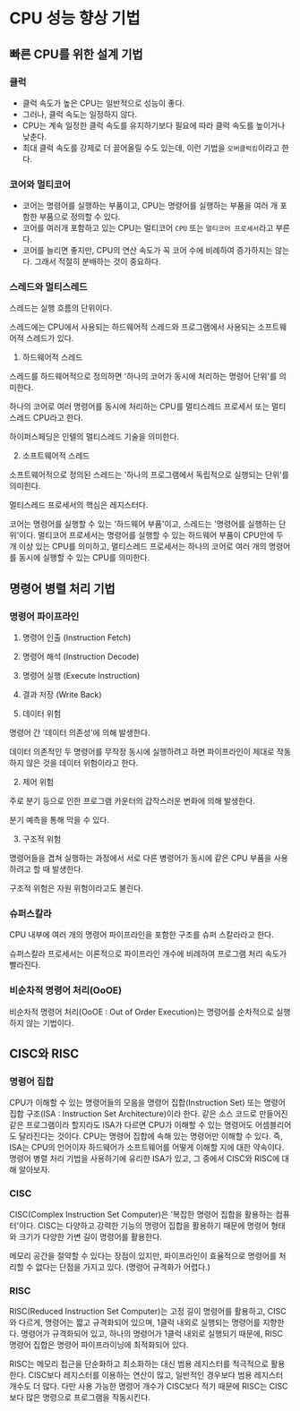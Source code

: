 # CPU 성능 향상 기법

## 빠른 CPU를 위한 설계 기법

### 클럭

- 클럭 속도가 높은 CPU는 일반적으로 성능이 좋다.
- 그러나, 클럭 속도는 일정하지 않다.
- CPU는 계속 일정한 클럭 속도를 유지하기보다 필요에 따라 클럭 속도를 높이거나 낮춘다.
- 최대 클럭 속도를 강제로 더 끌어올릴 수도 있는데, 이런 기법을 `오버클럭킹`이라고 한다.

### 코어와 멀티코어

- 코어는 명령어를 실행하는 부품이고, CPU는 명령어를 실행하는 부품을 여러 개 포함한 부품으로 정의할 수 있다.
- 코어를 여러개 포함하고 있는 CPU는 멀티코어 `CPU` 또는 `멀티코어 프로세서`라고 부른다.
- 코어를 늘리면 좋지만, CPU의 연산 속도가 꼭 코어 수에 비례하여 증가하지는 않는다. 그래서 적절히 분배하는 것이 중요하다.

### 스레드와 멀티스레드

스레드는 실행 흐름의 단위이다.

스레드에는 CPU에서 사용되는 하드웨어적 스레드와 프로그램에서 사용되는 소프트웨어적 스레드가 있다.

1. 하드웨어적 스레드

스레드를 하드웨어적으로 정의하면 '하나의 코어가 동시에 처리하는 명령어 단위'를 의미한다.

하나의 코어로 여러 명령어를 동시에 처리하는 CPU를 멀티스레드 프로세서 또는 멀티스레드 CPU라고 한다.

하이퍼스페딩은 인텔의 멀티스레드 기술을 의미한다.

2. 소프트웨어적 스레드

소프트웨어적으로 정의된 스레드는 '하나의 프로그램에서 독립적으로 실행되는 단위'를 의미힌다.

멀티스레드 프로세서의 핵심은 레지스터다.

코어는 명령어를 실행할 수 있는 '하드웨어 부품'이고, 스레드는 '명령어를 실행하는 단위'이다.
멀티코어 프로세서는 명령어를 실행할 수 있는 하드웨어 부품이 CPU안에 두 개 이상 있는 CPU를 의미하고, 멀티스레드 프로세서는 하나의 코어로 여러 개의 명령어를 동시에 실행할 수 있는 CPU를 의미한다.

## 명령어 병렬 처리 기법

### 명령어 파이프라인

1. 명령어 인출 (Instruction Fetch)
2. 명령어 해석 (Instruction Decode)
3. 명령어 실행 (Execute Instruction)
4. 결과 저장 (Write Back)

5. 데이터 위험

명령어 간 '데이터 의존성'에 의해 발생한다.

데이터 의존적인 두 명령어를 무작정 동시에 실행하려고 하면 파이프라인이 제대로 작동하지 않은 것을 데이터 위험이라고 한다.

2. 제어 위험

주로 분기 등으로 인한 프로그램 카운터의 갑작스러운 변화에 의해 발생한다.

분기 예측을 통해 막을 수 있다.

3. 구조적 위험

명령어들을 겹쳐 실행하는 과정에서 서로 다른 병령어가 동시에 같은 CPU 부품을 사용하려고 할 때 발생한다.

구조적 위험은 자원 위험이라고도 불린다.

### 슈퍼스칼라

CPU 내부에 여러 개의 명령어 파이프라인을 포함한 구조를 슈퍼 스칼라라고 한다.

슈퍼스칼라 프로세서는 이론적으로 파이프라인 개수에 비례하여 프로그램 처리 속도가 빨라진다.

### 비순차적 명령어 처리(OoOE)

비순차적 명령어 처리(OoOE : Out of Order Execution)는 명령어를 순차적으로 실행하지 않는 기법이다.

## CISC와 RISC

### 명령어 집합

CPU가 이해할 수 있는 명령어들의 모음을 명령어 집합(Instruction Set) 또는 명령어 집합 구조(ISA : Instruction Set Architecture)이라 한다. 같은 소스 코드로 만들어진 같은 프로그램이라 할지라도 ISA가 다르면 CPU가 이해할 수 있는 명령어도 어셈블리어도 달라진다는 것이다. CPU는 명령어 집합에 속해 있는 명령어만 이해할 수 있다.
즉, ISA는 CPU의 언어이자 하드웨어가 소프트웨어를 어떻게 이해할 지에 대한 약속이다. 명령어 병렬 처리 기법을 사용하기에 유리한 ISA가 있고, 그 중에서 CISC와 RISC에 대해 알아보자.

### CISC

CISC(Complex Instruction Set Computer)은 '복잡한 명령어 집합을 활용하는 컴퓨터'이다. CISC는 다양하고 강력한 기능의 명령어 집합을 활용하기 때문에 명령어 형태와 크기가 다양한 가변 길이 명령어를 활용한다.

메모리 공간을 절약할 수 있다는 장점이 있지만, 파이프라인이 효율적으로 명령어를 처리할 수 없다는 단점을 가지고 있다. (명령어 규격화가 어렵다.)

### RISC

RISC(Reduced Instruction Set Computer)는 고정 길이 명령어를 활용하고, CISC와 다르게, 명령어는 짧고 규격화되어 있으며, 1클럭 내외로 실행되는 명령어를 지향한다. 명령어가 규격화되어 있고, 하나의 명령어가 1클럭 내외로 실행되기 때문에, RISC 명령어 집합은 명령어 파이프라이닝에 최적화되어 있다.

RISC는 메모리 접근을 단순화하고 최소화하는 대신 범용 레지스터를 적극적으로 활용한다. CISC보다 레지스터를 이용하는 연산이 많고, 일반적인 경우보다 범용 레지스터 개수도 더 많다. 다만 사용 가능한 명령어 개수가 CISC보다 적기 때문에 RISC는 CISC보다 많은 명령으로 프로그램을 작동시킨다.
